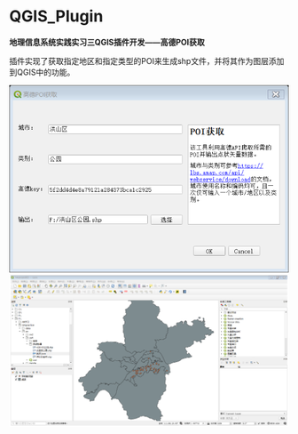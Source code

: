 # QGIS_Plugin
**地理信息系统实践实习三QGIS插件开发——高德POI获取**

插件实现了获取指定地区和指定类型的POI来生成shp文件，并将其作为图层添加到QGIS中的功能。

<img src="https://github.com/NA-Ding/QGIS_Plugin/blob/main/images/Plugin_GUI.png" style="zoom:80%;" />

<img src="https://github.com/NA-Ding/QGIS_Plugin/blob/main/images/Computational_results.png" style="zoom:60%;" />

